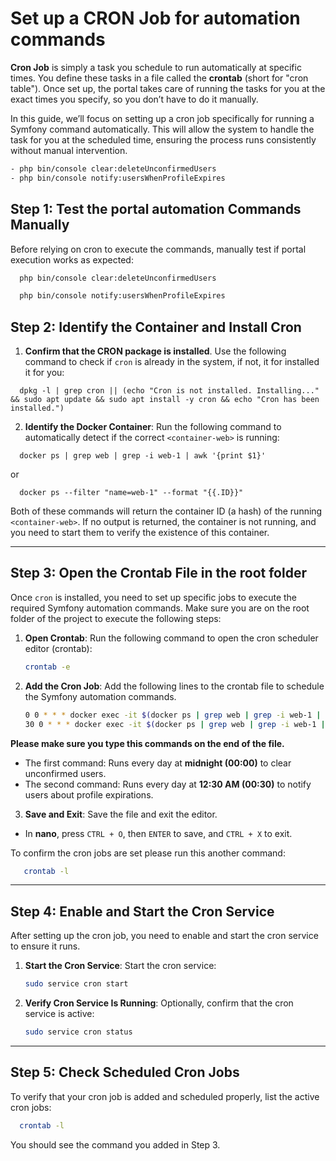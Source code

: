 # Set up a CRON Job for automation commands

**Cron Job** is simply a task you schedule to run automatically at specific times. You define these tasks in a file
called the **crontab** (short for "cron table"). Once set up, the portal takes care of running the tasks for you at the
exact times you specify, so you don’t have to do it manually.

In this guide, we’ll focus on setting up a cron job specifically for running a Symfony command automatically. This will
allow the system to handle the task for you at the scheduled time, ensuring the process runs consistently without manual
intervention.

```bash
- php bin/console clear:deleteUnconfirmedUsers
- php bin/console notify:usersWhenProfileExpires
```

## Step 1: Test the portal automation Commands Manually

Before relying on cron to execute the commands, manually test if portal execution works as expected:

```bash
  php bin/console clear:deleteUnconfirmedUsers
```

```bash
  php bin/console notify:usersWhenProfileExpires
```

## Step 2: Identify the Container and Install Cron

1. **Confirm that the CRON package is installed**. Use the following command to
   check if `cron` is already in the system, if not, it for installed it for you:

```shell
  dpkg -l | grep cron || (echo "Cron is not installed. Installing..." && sudo apt update && sudo apt install -y cron && echo "Cron has been installed.")
```

2. **Identify the Docker Container**:
   Run the following command to automatically detect if the correct `<container-web>` is running:

```shell
  docker ps | grep web | grep -i web-1 | awk '{print $1}'
```

or

```shell
  docker ps --filter "name=web-1" --format "{{.ID}}"
```

Both of these commands will return the container ID (a hash) of the running `<container-web>`. If no output is returned,
the container is not running, and you need to start them to verify the existence of this container.

---

## Step 3: Open the Crontab File in the root folder

Once `cron` is installed, you need to set up specific jobs to execute the required Symfony automation commands. Make sure
you are on the root folder of the project to execute the following steps:

1. **Open Crontab**:
   Run the following command to open the cron scheduler editor (crontab):

   ```bash
   crontab -e
   ```

2. **Add the Cron Job**:
   Add the following lines to the crontab file to schedule the Symfony automation commands.

   ```bash
   0 0 * * * docker exec -it $(docker ps | grep web | grep -i web-1 | awk '{print $1}') php bin/console clear:deleteUnconfirmedUsers
   30 0 * * * docker exec -it $(docker ps | grep web | grep -i web-1 | awk '{print $1}') php bin/console notify:usersWhenProfileExpires
   ``` 

**Please make sure you type this commands on the end of the file.**

- The first command: Runs every day at **midnight (00:00)** to clear unconfirmed users.
- The second command: Runs every day at **12:30 AM (00:30)** to notify users about profile expirations.

3. **Save and Exit**:
   Save the file and exit the editor.

- In **nano**, press `CTRL + O`, then `ENTER` to save, and `CTRL + X` to exit.

To confirm the cron jobs are set please run this another command:

```bash
   crontab -l
```

---

## Step 4: Enable and Start the Cron Service

After setting up the cron job, you need to enable and start the cron service to ensure it runs.

1. **Start the Cron Service**:
   Start the cron service:
   ```bash
   sudo service cron start
   ```

2. **Verify Cron Service Is Running**:
   Optionally, confirm that the cron service is active:
   ```bash
   sudo service cron status
   ```

---

## Step 5: Check Scheduled Cron Jobs

To verify that your cron job is added and scheduled properly, list the active cron jobs:

```bash
  crontab -l
```

You should see the command you added in Step 3.
